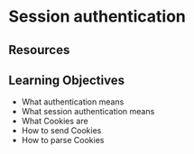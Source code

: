 # Session authentication

## Resources

## Learning Objectives

* What authentication means
* What session authentication means
* What Cookies are
* How to send Cookies
* How to parse Cookies
